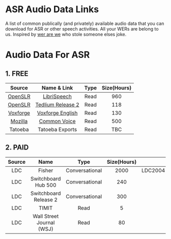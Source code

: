 # ASR Audio Data Links

A list of common publically (and privately) available audio data that you can download for ASR or other speech activities. All your WERs are belong to us. Inspired by [wer are we](https://github.com/syhw/wer_are_we) who stole someone elses joke.

# Audio Data For ASR

## 1. FREE

**Source**|**Name & Link**|**Type**|**Size(Hours)**
:-----:|:-----:|:-----:|:-----:
[OpenSLR](http://www.openslr.org/12)|[LibriSpeech](http://www.openslr.org/resources/12/train-clean-100.tar.gz)|Read|960
[OpenSLR](http://www.openslr.org/19)|[Tedlium Release 2](http://www.openslr.org/resources/19/TEDLIUM_release2.tar.gz)|Read|118
[Voxforge](http://www.voxforge.org/home/downloads)|[Voxforge English](https://common-voice-data-download.s3.amazonaws.com/voxforge_corpus_v1.0.0.tar.gz)|Read|130
[Mozilla](https://voice.mozilla.org)|[Common Voice](https://common-voice-data-download.s3.amazonaws.com/cv_corpus_v1.tar.gz)|Read|500 
Tatoeba|Tatoeba Exports|Read|TBC

## 2. PAID

**Source**|**Name**|**Type**|**Size(Hours)**|**Code**
:-----:|:-----:|:-----:|:-----:|:-----:
LDC|Fisher|Conversational|2000|LDC2004[S13/T19]LDC2005[S13/T19]
LDC|Switchboard Hub 500|Conversational|240|LDC2002S09
LDC|Switchboard Release 2|Conversational|300|LDC97S62
LDC|TIMIT|Read|5|LDC93S1
LDC|Wall Street Journal (WSJ)|Read|80|"LDC93S6B



